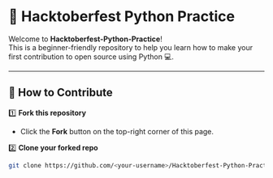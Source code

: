 # 🎃 Hacktoberfest Python Practice

Welcome to **Hacktoberfest-Python-Practice**!  
This is a beginner-friendly repository to help you learn how to make your first contribution to open source using Python 💻.

---

## 🚀 How to Contribute

1️⃣ **Fork this repository**
   - Click the **Fork** button on the top-right corner of this page.

2️⃣ **Clone your forked repo**
   ```bash
   git clone https://github.com/<your-username>/Hacktoberfest-Python-Practice.git

